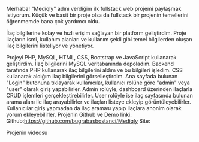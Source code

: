 Merhaba! "Mediqly" adını verdiğim ilk fullstack web projemi paylaşmak istiyorum. Küçük ve basit bir proje olsa da fullstack bir projenin temellerini öğrenmemde bana çok yardımcı oldu.

İlaç bilgilerine kolay ve hızlı erişim sağlayan bir platform geliştirdim. Proje ilaçların ismi, kullanım alanları ve kullanım şekli gibi temel bilgilerden oluşan ilaç bilgilerini listeliyor ve yönetiyor.

Projeyi PHP, MySQL, HTML, CSS, Bootstrap ve JavaScript kullanarak geliştirdim. İlaç bilgilerini MySQL veritabanında depoladım. Backend tarafında PHP kullanarak ilaç bilgilerini aldım ve bu bilgileri işledim. CSS kullanarak aldığım ilaç bilgilerini görselleştirdim. Ana sayfada bulunan "Login" butonuna tıklayarak kullanıcılar, kullanıcı rolüne göre "admin" veya "user" olarak giriş yapabilirler. Admin rolüyle, dashboard üzerinden ilaçlarla CRUD işlemleri gerçekleştirebilirler. User rolüyle ise ilaç sayfasında bulunan arama alanı ile ilaç arayabilirler ve ilaçları listeye ekleyip görüntüleyebilirler. Kullanıcılar giriş yapmadan da ilaç araması yapıp ilaçlara anonim olarak yorum ekleyebilirler. Projenin Github ve Demo linki:
Github:https://github.com/bugrabasbostanci/Mediqly
Site:

Projenin videosu
